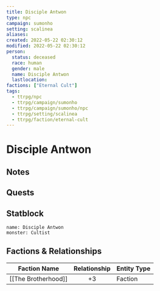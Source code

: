 ```yaml
---
title: Disciple Antwon
type: npc
campaign: sumonho
setting: scalinea
aliases: 
created: 2022-05-22 02:30:12
modified: 2022-05-22 02:30:12
person:
  status: deceased
  race: human
  gender: male
  name: Disciple Antwon
  lastlocation: 
factions: ["Eternal Cult"]
tags:
  - ttrpg/npc
  - ttrpg/campaign/sumonho
  - ttrpg/campaign/sumonho/npc
  - ttrpg/setting/scalinea
  - ttrpg/faction/eternal-cult
---
```


# Disciple Antwon

## Notes


## Quests


## Statblock

```statblock
name: Disciple Antwon
monster: Cultist
```


## Factions & Relationships
| Faction Name     | Relationship | Entity Type |
| ---------------- |:------------:| ----------- |
| [[The Brotherhood]] |      +3      | Faction     | 



